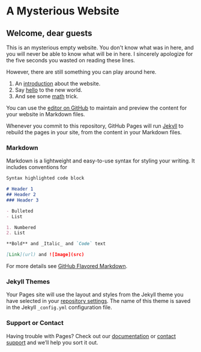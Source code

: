 # A Mysterious Website
## Welcome, dear guests

This is an mysterious empty website. 
You don't know what was in here, and you will never be able to know what will be in here. 
I sincerely apologize for the five seconds you wasted on reading these lines.

However, there are still something you can play around here.
1. An [introduction](https://github.com/akarinnn/SoftwareCarpentryWC3/blob/master/README.md) about the website.
2. Say [hello](https://github.com/akarinnn/SoftwareCarpentryWC3/blob/master/hello.py) to the new world.
3. And see some [math](https://github.com/akarinnn/SoftwareCarpentryWC3/blob/master/mundaneMath.py) trick.

You can use the [editor on GitHub](https://github.com/akarinnn/WC3/edit/master/index.md) to maintain and preview the content for your website in Markdown files.

Whenever you commit to this repository, GitHub Pages will run [Jekyll](https://jekyllrb.com/) to rebuild the pages in your site, from the content in your Markdown files.

### Markdown

Markdown is a lightweight and easy-to-use syntax for styling your writing. It includes conventions for

```markdown
Syntax highlighted code block

# Header 1
## Header 2
### Header 3

- Bulleted
- List

1. Numbered
2. List

**Bold** and _Italic_ and `Code` text

[Link](url) and ![Image](src)
```

For more details see [GitHub Flavored Markdown](https://guides.github.com/features/mastering-markdown/).

### Jekyll Themes

Your Pages site will use the layout and styles from the Jekyll theme you have selected in your [repository settings](https://github.com/akarinnn/WC3/settings). The name of this theme is saved in the Jekyll `_config.yml` configuration file.

### Support or Contact

Having trouble with Pages? Check out our [documentation](https://help.github.com/categories/github-pages-basics/) or [contact support](https://github.com/contact) and we’ll help you sort it out.
